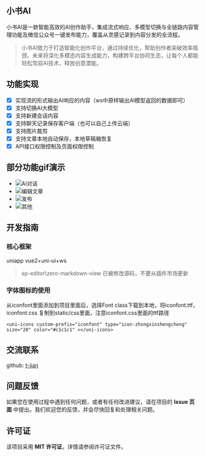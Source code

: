 ## 小书AI

小书AI是一款智能高效的AI创作助手，集成流式响应、多模型切换与全链路内容管理功能及微信公众号一键发布能力，覆盖从灵感记录到内容分发的全流程。

>小书AI致力于打造智能化创作平台，通过持续优化，帮助创作者突破效率瓶颈。未来将深化多模态内容生成能力，构建跨平台协同生态，让每个人都能轻松驾驭AI技术，释放创意潜能。

## 功能实现

- [x] 实现流的形式输出AI响应的内容（ws中原样输出AI模型返回的数据即可）
- [x] 支持切换AI大模型
- [x] 支持新建会话内容
- [x] 支持聊天记录保存客户端（也可以自己上传云端）
- [x] 支持图片裁剪
- [x] 支持文章本地自动保存，本地草稿箱恢复
- [x] API接口权限控制及页面权限控制

## 部分功能gif演示

- ![AI对话](/gitmd/aiChat1.gif)
- ![编辑文章](/gitmd/editor.gif)
- ![发布](/gitmd/publish.gif)
- ![其他](/gitmd/order.gif)

## 开发指南 

### 核心框架 

uniapp vue2+uni-ui+ws

> sp-editor\zero-markdown-view 已被修改源码，不要从插件市场更新


### 字体图标的使用

从iconfont里面添加到项目里面后，选择Font class下载到本地，将iconfont.ttf，iconfont.css 复制到static/css里面，注意iconfont.css里面的ttf路径

```vue
<uni-icons custom-prefix="iconfont" type="icon-zhongxinshengcheng" size="20" color="#c1c1c1" ></uni-icons>
```

## 交流联系

github: [t-jian](https://github.com/t-jian)

## 问题反馈

如果您在使用过程中遇到任何问题，或者有任何改进建议，请在项目的 **Issue 页面** 中提出。我们欢迎您的反馈，并会尽快回复和处理相关问题。

## 许可证

该项目采用 **MIT 许可证**，详情请参阅许可证文件。



